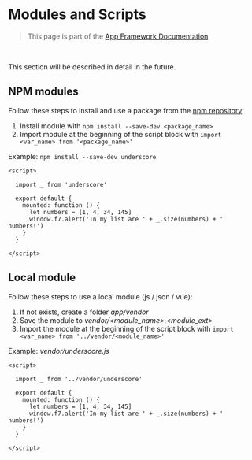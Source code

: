 # Modules and Scripts

> This page is part of the [App Framework Documentation](../DOCUMENTATION.md)

<br />

This section will be described in detail in the future.

## NPM modules

Follow these steps to install and use a package from the [npm repository](https://www.npmjs.com/):

1. Install module with `npm install --save-dev <package_name>`
2. Import module at the beginning of the script block with `import <var_name> from '<package_name>'`

Example: `npm install --save-dev underscore`

```
<script>

  import _ from 'underscore'

  export default {
    mounted: function () {
      let numbers = [1, 4, 34, 145]
      window.f7.alert('In my list are ' + _.size(numbers) + ' numbers!')
    }
  }
  
</script>
```

## Local module

Follow these steps to use a local module (js / json / vue):

1. If not exists, create a folder *app/vendor*
2. Save the module to *vendor/<module_name>.<module_ext>*
3. Import the module at the beginning of the script block with `import <var_name> from '../vendor/<module_name>'`

Example: *vendor/underscore.js*

```
<script>

  import _ from '../vendor/underscore'

  export default {
    mounted: function () {
      let numbers = [1, 4, 34, 145]
      window.f7.alert('In my list are ' + _.size(numbers) + ' numbers!')
    }
  }
  
</script>
```

